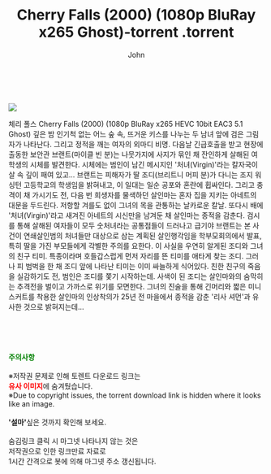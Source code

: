 ﻿---
layout: post
title:  "                   Cherry Falls (2000) (1080p BluRay x265 Ghost)-torrent                .torrent"
author: John
categories: [ 영화 ]
tags: [  ]
image: https://torrentrj57.com/uploadfile/full/12e159715ab862d48ade7b5cbab0a936622fcb81.jpg 
description: "                   Cherry Falls (2000) (1080p BluRay x265 Ghost)-torrent                 torrent 정보 공유"
toc: true
toc_sticky: true
---

<br>
<p><img src="https://torrentrj57.com/uploadfile/full/12e159715ab862d48ade7b5cbab0a936622fcb81.jpg"/></p>
 체리 폴스 Cherry Falls (2000) (1080p BluRay x265 HEVC 10bit EAC3 5.1 Ghost) 깊은 밤 인기척 없는 어느 숲 속, 뜨거운 키스를 나누는 두 남녀 앞에 검은 그림자가 나타난다. 그리고 정적을 깨는 여자의 외마디 비명. 다음날 긴급호출을 받고 현장에 출동한 보안관 브랜트(마이클 빈 분)는 나뭇가지에 사지가 묶인 채 잔인하게 살해된 여학생의 시체를 발견한다. 시체에는 범인이 남긴 메시지인 '처녀(Virgin)'라는 칼자국이 살 속 깊이 패여 있고... 브랜트는 피해자가 딸 조디(브리트니 머피 분)가 다니는 조지 워싱턴 고등학교의 학생임을 밝혀내고, 이 일대는 일순 공포와 혼란에 휩싸인다. 그리고 충격이 채 가시기도 전, 다음 번 희생자를 물색하던 살인마는 혼자 집을 지키는 아네트의 대문을 두드린다. 저항할 겨를도 없이 그녀의 목을 관통하는 날카로운 칼날. 또다시 배에 '처녀(Virgin)'라고 새겨진 아네트의 시신만을 남겨둔 채 살인마는 종적을 감춘다. 검시를 통해 살해된 여자들이 모두 숫처녀라는 공통점들이 드러나고 급기야 브랜트는 본 사건이 연쇄살인범의 처녀들만 대상으로 삼는 계획된 살인행각임을 학부모회의에서 발표, 특히 딸을 가진 부모들에게 각별한 주의를 요한다. 이 사실을 우연히 알게된 조디와 그녀의 친구 티미. 특종이라며 호들갑스럽게 먼저 자리를 뜬 티미를 애타게 찾는 조디. 그러나 피 범벅을 한 채 조디 앞에 나타난 티미는 이미 싸늘하게 식어있다. 친한 친구의 죽음을 실감하기도 전, 범인은 조디를 쫓기 시작하는데. 사색이 된 조디는 살인마와의 숨막히는 추격전을 벌이고 가까스로 위기를 모면한다. 그녀의 진술을 통해 긴머리와 짧은 미니스커트를 착용한 살인마의 인상착의가 25년 전 마을에서 종적을 감춘 '리사 셔먼'과 유사한 것으로 밝혀지는데... 
    
<br><br><br>
<p data-ke-size="size16"><b><span style="color: green;">주의사항</span></b><br /><br />※저작권 문제로 인해 토렌트 다운로드 링크는<br /><b><span style="color: red;">유사 이미지</span></b>에 숨겨뒀습니다.<br />※Due to copyright issues, the torrent download link is hidden where it looks like an image.<br /><br /><b>'설마'</b>싶은 것까지 확인해 보세요.<br /><br />숨김링크 클릭 시 마그넷 나타나지 않는 것은<br />저작권으로 인한 링크만료 자료로<br />1시간 간격으로 봇에 의해 마그넷 주소 갱신됩니다.</p>
